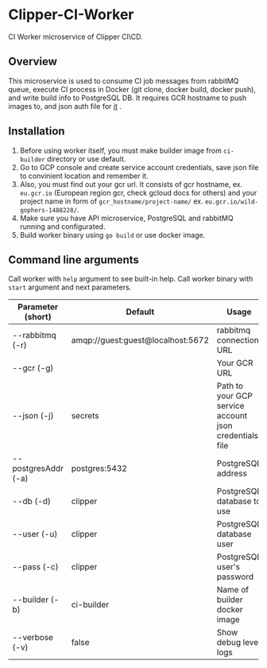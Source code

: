 # Clipper-CI-Worker

CI Worker microservice of Clipper CI\CD.

## Overview

This microservice is used to consume CI job messages from rabbitMQ queue, execute CI process in Docker (git clone, docker build, docker push), and write build info to PostgreSQL DB. It requires GCR hostname to push images to, and json auth file for [it](https://cloud.google.com/container-registry/docs/advanced-authentication) .

## Installation

1. Before using worker itself, you must make builder image from `ci-builder` directory or use default.
2. Go to GCP console and create service account credentials, save json file to convinient location and remember it.
3. Also, you must find out your gcr url. It consists of gcr hostname, ex. `eu.gcr.io` (European region gcr, check gcloud docs for others) and your project name in form of `gcr_hostname/project-name/` ex. `eu.gcr.io/wild-gophers-1488228/`.
4. Make sure you have API microservice, PostgreSQL and rabbitMQ running and configurated.
5. Build worker binary using `go build` or use docker image.

## Command line arguments
Call worker with `help` argument to see built-in help.
Call worker binary with `start` argument and next parameters.

| Parameter (short)     | Default                           | Usage                                                     |
|-----------------------|-----------------------------------|-----------------------------------------------------------|
| --rabbitmq (-r)       | amqp://guest:guest@localhost:5672 | rabbitmq connection URL                                   |
| --gcr (-g)            | <not set>                         | Your GCR URL                                              |
| --json (-j)           | secrets                           | Path to your GCP service account json credentials file    |
| --postgresAddr (-a)   | postgres:5432                     | PostgreSQL address                                        |
| --db (-d)             | clipper                           | PostgreSQL database to use                                |
| --user (-u)           | clipper                           | PostgreSQL database user                                  |
| --pass (-c)           | clipper                           | PostgreSQL user's password                                |
| --builder (-b)        | ci-builder                        | Name of builder docker image                              |
| --verbose (-v)        | false                             | Show debug level logs                                     |